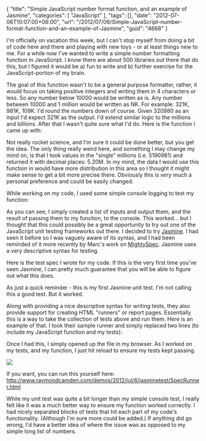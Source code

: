 {
	"title": "Simple JavaScript number format function, and an example of Jasmine",
	"categories": [
		"JavaScript"
	],
	"tags": [],
	"date": "2012-07-06T10:07:00+06:00",
	"url": "/2012/07/06/Simple-JavaScript-number-format-function-and-an-example-of-Jasmine",
	"guid": "4668"
}

I'm officially on vacation this week, but I can't stop myself from doing a bit of code here and there and playing with new toys - or at least things new to me. For a while now I've wanted to write a simple number formatting function in JavaScript. I <i>know</i> there are about 500 libraries out there that do this, but I figured it would be a) fun to write and b) further exercise for the JavaScript-portion of my brain.
<!--more-->
The goal of this function wasn't to be a general purpose formatter, rather, it would focus on taking positive integers and writing them in 4 characters or less. So any number below 10000 would be written as is. Any number between 10000 and 1 million would be written as NK. For example: 321K, 981K, 109K. I'd round the numbers down of course. Given 320980 as an input I'd expect 321K as the output. I'd extend similar logic to the millions and billions. After that I wasn't quite sure what I'd do. Here is the function I came up with:

<script src="https://gist.github.com/3060121.js?file=gistfile1.js"></script>

Not really rocket science, and I'm sure it could be done better, but you get the idea. The only thing really weird here, and something I may change my mind on, is that I took values in the "single" millions (i.e. 5190981) and returned it with decimal places: 5.20M. In my mind, the data I would use this function in would have more distribution in this area so I thought it might make sense to get a bit more precise there. Obviously this is <i>very</i> much a personal preference and could be easily changed. 

While working on my code, I used some simple console logging to test my function:

<script src="https://gist.github.com/3060149.js?file=gistfile1.js"></script>

As you can see, I simply created a list of inputs and output them, and the result of passing them to my function, to the console. This worked... but I thought that this could possibly be a great opportunity to try out one of the JavaScript unit testing frameworks out there. I decided to try <a href="http://pivotal.github.com/jasmine/">Jasmine</a>. I had seen it before so I was vaguely aware of its syntax, and I had been reminded of it more recently by Marc's work on <a href="https://github.com/mxunit/mxunit/tree/mightyspec">MightySpec</a>. Jasmine uses a very descriptive syntax for testing. 

Here is the test spec I wrote for my code. If this is the very first time you've seen Jasmine, I can pretty much guarantee that you will be able to figure out what this does.

<script src="https://gist.github.com/3060192.js?file=gistfile1.js"></script>

As just a quick reminder - this is my first Jasmine unit test. I'm not calling this a good test. But it worked. 

Along with providing a nice descriptive syntax for writing tests, they also provide support for creating HTML "runners" or report pages. Essentially this is a way to take the collection of tests above and run them. Here is an example of that. I took their sample runner and simply replaced two lines (to include my JavaScript function and my tests):

<script src="https://gist.github.com/3060226.js?file=gistfile1.html"></script>

Once I had this, I simply opened up the file in my browser. As I worked on my tests, and my function, I just hit reload to ensure my tests kept passing.

<img src="https://static.raymondcamden.com/images/screenshot11.png" />

If you want, you can run this yourself here: <a href="http://www.raymondcamden.com/demos/2012/jul/6/jasminetest/SpecRunner.html">http://www.raymondcamden.com/demos/2012/jul/6/jasminetest/SpecRunner.html</a>

While my unit test was quite a bit longer than my simple console test, I really felt like it was a much better way to ensure my function worked correctly. I had nicely separated blocks of tests that hit each part of my code's functionality. (Although I'm sure more could be added.) If anything did go wrong, I'd have a better idea of where the issue was as opposed to my simple long list of numbers.